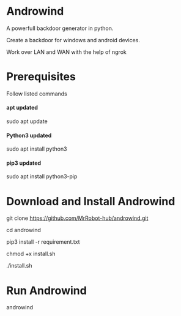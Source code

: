 # Androwind
A powerfull backdoor generator in python.

Create a backdoor for windows and android devices.

Work over LAN and WAN with the help of ngrok

# Prerequisites
Follow listed commands

<h4> apt updated </h4>

sudo apt update

<h4> Python3 updated </h4>

sudo apt install python3

<h4> pip3 updated </h4>

sudo apt install python3-pip

# Download and Install Androwind

git clone https://github.com/MrRobot-hub/androwind.git

cd androwind

pip3 install -r requirement.txt

chmod +x install.sh

./install.sh

# Run Androwind
androwind
